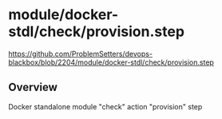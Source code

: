 # module/docker-stdl/check/provision.step

https://github.com/ProblemSetters/devops-blackbox/blob/2204/module/docker-stdl/check/provision.step

## Overview

Docker standalone module "check" action "provision" step


